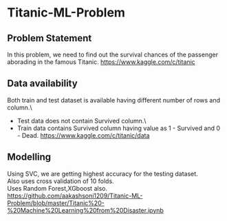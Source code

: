 # Titanic-ML-Problem

## Problem Statement

In this problem, we need to find out the survival chances of the passenger aborading in the famous Titanic.
<https://www.kaggle.com/c/titanic>

## Data availability

Both train and test dataset is available having different number of rows and column.\
* Test data does not contain Survived column.\
* Train data contains  Survived column having value as 1 - Survived and 0 - Dead.
<https://www.kaggle.com/c/titanic/data>

## Modelling

Using SVC, we are getting highest accuracy for the testing dataset.\
Also uses cross validation of 10 folds.\
Uses Random Forest,XGboost also.\
<https://github.com/aakashsoni1209/Titanic-ML-Problem/blob/master/Titanic%20-%20Machine%20Learning%20from%20Disaster.ipynb>

